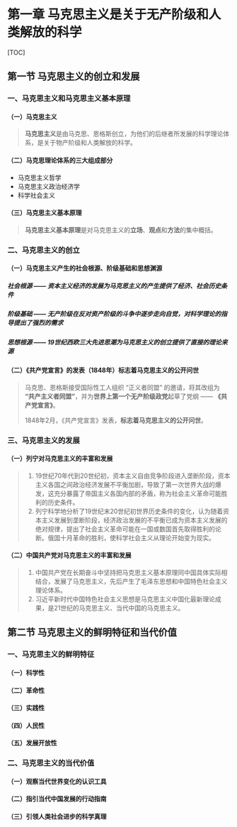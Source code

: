 # 第一章 马克思主义是关于无产阶级和人类解放的科学

[TOC]

## 第一节 马克思主义的创立和发展

### 一、马克思主义和马克思主义基本原理

#### （一）马克思主义

> **马克思主义**是由马克思、恩格斯创立，为他们的后继者所发展的科学理论体系，是关于物产阶级和人类解放的科学。

#### （二）马克思理论体系的三大组成部分

- 马克思主义哲学
- 马克思主义政治经济学
- 科学社会主义

#### （三）马克思主义基本原理

> **马克思主义基本原理**是对马克思主义的**立场**、**观点**和**方法**的集中概括。



### 二、马克思主义的创立

#### （一）马克思主义产生的社会根源、阶级基础和思想渊源

##### 社会根源 —— 资本主义经济的发展为马克思主义的产生提供了经济、社会历史条件

> 

##### 阶级基础 —— 无产阶级在反对资产阶级的斗争中逐步走向自觉，对科学理论的指导提出了强烈的需求



##### 思想根源 —— 19世纪西欧三大先进思潮为马克思主义的创立提供了直接的理论来源



#### （二）《共产党宣言》的发表（1848年）标志着马克思主义的公开问世

> 马克思、恩格斯接受国际性工人组织 “正义者同盟” 的邀请，将其改组为 **“共产主义者同盟”**，并为**世界上第一个无产阶级政党**起草了党纲 —— **《共产党宣言》**。
>
> 1848年2月，《共产党宣言》发表，**标志着马克思主义的公开问世**。



### 三、马克思主义的发展

#### （一）列宁对马克思主义的丰富和发展

> 1. 19世纪70年代到20世纪初，资本主义自由竞争阶段进入垄断阶段，资本主义各国之间政治经济发展不平衡加剧，导致了第一次世界大战的爆发，这充分暴露了帝国主义各国内部的矛盾，称为社会主义革命可能胜利的历史条件。
> 2. 列宁科学地分析了19世纪末20世纪初世界历史条件的变化，认为随着资本主义发展到垄断阶段，经济政治发展的不平衡已成为资本主义发展的绝对规律，提出了社会主义革命可能在一国或数国首先取得胜利的论断。俄国十月革命的胜利，使科学社会主义从理论开始变为现实。



#### （二）中国共产党对马克思主义的丰富和发展

> 1. 中国共产党在长期奋斗中坚持把马克思主义基本原理同中国具体实际相结合，发展了马克思主义，先后产生了毛泽东思想和中国特色社会主义理论体系。
> 2. 习近平新时代中国特色社会主义思想是马克思主义中国化最新理论成果，是21世纪的马克思主义、当代中国的马克思主义。



## 第二节 马克思主义的鲜明特征和当代价值

### 一、马克思主义的鲜明特征

#### （一）科学性



#### （二）革命性



#### （三）实践性



#### （四）人民性



#### （五）发展开放性





### 二、马克思主义的当代价值

#### （一）观察当代世界变化的认识工具



#### （二）指引当代中国发展的行动指南





#### （三）引领人类社会进步的科学真理